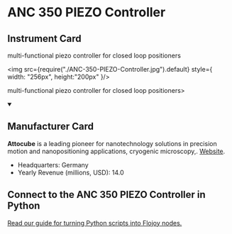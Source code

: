 
# ANC 350 PIEZO Controller

## Instrument Card

<div className="flex">

<div>

multi-functional piezo controller for closed loop positioners

</div>

<img src={require("./ANC-350-PIEZO-Controller.jpg").default} style={ width: "256px", height:"200px" }/>

</div>

multi-functional piezo controller for closed loop positioners>

<details open>
<summary><h2>Manufacturer Card</h2></summary>

**Attocube** is a leading pioneer for nanotechnology solutions in precision motion and nanopositioning applications, cryogenic microscopy,. <a href="https://www.attocube.com/en">Website</a>.

<ul>
  <li>Headquarters: Germany</li>
  <li>Yearly Revenue (millions, USD): 14.0</li>
</ul>
</details>

## Connect to the ANC 350 PIEZO Controller in Python

[Read our guide for turning Python scripts into Flojoy nodes.](https://docs.flojoy.ai/custom-nodes/creating-custom-node/)


